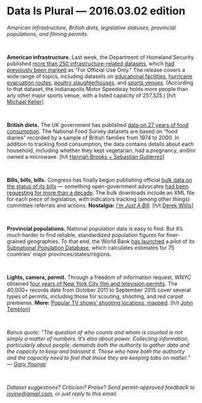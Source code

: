 Data Is Plural — 2016.03.02 edition
===================================

*American infrastructure, British diets, legislative statuses, provincial populations, and filming permits.*

&nbsp;

**American infrastructure.** Last week, the Department of Homeland Security published [more than 250 infrastructure-related datasets](https://hifld-dhs-gii.opendata.arcgis.com), which [had previously been marked](https://blogs.esri.com/esri/esri-insider/2016/02/24/open-data-for-economic-resiliency/) as "For Official Use Only." The release covers a wide range of topics, including datasets on [educational facilities](https://hifld-dhs-gii.opendata.arcgis.com/datasets?group_id=1b542a2d4fda47aea7e52cbc4fe9fd65), [hurricane evacuation routes](https://hifld-dhs-gii.opendata.arcgis.com/datasets/0eab4e109ce2412882db595aa4555759_0), [poultry slaughterhouses](https://hifld-dhs-gii.opendata.arcgis.com/datasets/b6b9cc72fb58476d92056d5c7ed25f8b_0), and [sports venues](https://hifld-dhs-gii.opendata.arcgis.com/datasets/85d3d0fc64924edbbd7c62e319d8a791_0). (According to that dataset, the Indianapolis Motor Speedway holds more people than any other major sports venue, with a listed capacity of 257,325.) [h/t [Michael Keller](https://twitter.com/mhkeller)]

&nbsp;

**British diets.** The UK government has published [data on 27 years of food consumption](http://britains-diet.labs.theodi.org/). The National Food Survey datasets are based on “food diaries” recorded by a sample of British families from 1974 to 2000. In addition to tracking food consumption, the data contains details about each household, including whether they kept vegetarian, had a pregnancy, and/or owned a microwave. [h/t [Hannah Brooks + Sebastian Gutierrez](http://www.datascienceweekly.org/newsletters/data-science-weekly-newsletter-issue-118)]

&nbsp;

**Bills, bills, bills.** Congress has finally begun publishing official [bulk data on the status of its bills](https://www.govinfo.gov/features/featured-content/bill-status-bulk-data) — something open-government advocates [had been requesting for more than a decade](http://fedscoop.com/congress-makes-bill-status-open-to-public). The bulk downloads include an XML file for each piece of legislation, with indicators tracking (among other things) committee referrals and actions. **Nostalgia:** *[I’m Just A Bill](https://www.youtube.com/watch?v=tyeJ55o3El0)*. [h/t [Derek Willis](https://twitter.com/derekwillis/status/702536223903129600)]

&nbsp;

**Provincial populations.** National population data is easy to find. But it’s much harder to find reliable, standardized population figures for finer-grained geographies. To that end, the World Bank [has launched](http://blogs.worldbank.org/opendata/new-time-series-global-subnational-population-estimates-launched) a pilot of its [Subnational Population Database](http://data.worldbank.org/data-catalog/subnational-population), which calculates estimates for 75 countries’ major provinces/states/regions.

&nbsp;

**Lights, camera, permit.** Through a freedom of information request, WNYC obtained [four years of New York City film and television permits](https://github.com/datanews/film-permits). The 40,000+ records date from October 2011 to September 2015 cover several types of permits, including those for scouting, shooting, and red carpet premieres. **More:** [Popular TV shows’ shooting locations, mapped](http://www.wnyc.org/story/tv-shooting-locations-new-york-city/). [h/t [John Templon](https://twitter.com/jtemplon)]

&nbsp;

*Bonus quote: “The question of who counts and whom is counted is not simply a matter of numbers. It’s also about power. Collecting information, particularly about people, demands both the authority to gather data and the capacity to keep and transmit it. Those who have both the authority and the capacity need to feel that those they are keeping tabs on matter.” — [Gary Younge](http://www.garyyounge.com/?p=2052)*

&nbsp;

*Dataset suggestions? Criticism? Praise? Send permit-approved feedback to <jsvine@gmail.com>, or just reply to this email.*